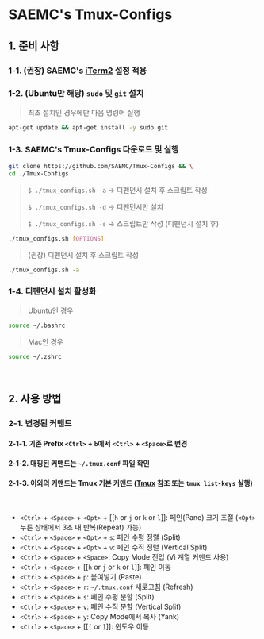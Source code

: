 # SAEMC's Tmux-Configs

## 1. 준비 사항

### 1-1. (권장) SAEMC's [iTerm2](https://github.com/SAEMC/iTerm2-Configs.git) 설정 적용

### 1-2. (Ubuntu만 해당) `sudo` 및 `git` 설치

> 최초 설치인 경우에만 다음 명령어 실행

```bash
apt-get update && apt-get install -y sudo git
```

### 1-3. SAEMC's Tmux-Configs 다운로드 및 실행

```bash
git clone https://github.com/SAEMC/Tmux-Configs && \
cd ./Tmux-Configs
```

> `$ ./tmux_configs.sh -a` -> 디펜던시 설치 후 스크립트 작성
>
> `$ ./tmux_configs.sh -d` -> 디펜던시만 설치
>
> `$ ./tmux_configs.sh -s` -> 스크립트만 작성 (디펜던시 설치 후)

```bash
./tmux_configs.sh [OPTIONS]
```

> (권장) 디펜던시 설치 후 스크립트 작성

```bash
./tmux_configs.sh -a
```

### 1-4. 디펜던시 설치 활성화

> Ubuntu인 경우

```bash
source ~/.bashrc
```

> Mac인 경우

```bash
source ~/.zshrc
```

<br/>

## 2. 사용 방법

### 2-1. 변경된 커맨드

#### 2-1-1. 기존 Prefix `<Ctrl>` + `b`에서 `<Ctrl>` + `<Space>`로 변경

#### 2-1-2. 매핑된 커맨드는 `~/.tmux.conf` 파일 확인

#### 2-1-3. 이외의 커맨드는 Tmux 기본 커맨드 ([Tmux](https://github.com/tmux/tmux) 참조 또는 `tmux list-keys` 실행)

<br/>

- `<Ctrl>` + `<Space>` + `<Opt>` + [[`h` or `j` or `k` or `l`]]: 페인(Pane) 크기 조절 (`<Opt>` 누른 상태에서 3초 내 반복(Repeat) 가능)
- `<Ctrl>` + `<Space>` + `<Opt>` + `s`: 페인 수평 정렬 (Split)
- `<Ctrl>` + `<Space>` + `<Opt>` + `v`: 페인 수직 정렬 (Vertical Split)
- `<Ctrl>` + `<Space>` + `<Space>`: Copy Mode 진입 (Vi 계열 커맨드 사용)
- `<Ctrl>` + `<Space>` + [[`h` or `j` or `k` or `l`]]: 페인 이동
- `<Ctrl>` + `<Space>` + `p`: 붙여넣기 (Paste)
- `<Ctrl>` + `<Space>` + `r`: `~/.tmux.conf` 새로고침 (Refresh)
- `<Ctrl>` + `<Space>` + `s`: 페인 수평 분할 (Split)
- `<Ctrl>` + `<Space>` + `v`: 페인 수직 분할 (Vertical Split)
- `<Ctrl>` + `<Space>` + `y`: Copy Mode에서 복사 (Yank)
- `<Ctrl>` + `<Space>` + [[`[` or `]`]]: 윈도우 이동
